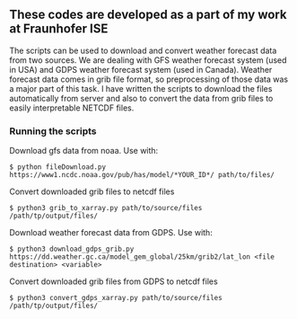 ## These codes are developed as a part of my work at Fraunhofer ISE

The scripts can be used to download and convert weather forecast data from two sources. We are dealing with GFS weather forecast system (used in USA) and GDPS weather forecast system (used in Canada).
Weather forecast data comes in grib file format, so preprocessing of those data was a major part of this task. I have written the scripts to download the files automatically from server and also to convert the data from grib files to easily interpretable NETCDF files.

### Running the scripts

Download gfs data from noaa. Use with:

```
$ python fileDownload.py https://www1.ncdc.noaa.gov/pub/has/model/*YOUR_ID*/ path/to/files/
```

Convert downloaded grib files to netcdf files

```
$ python3 grib_to_xarray.py path/to/source/files /path/tp/output/files/
```
Download weather forecast data from GDPS. Use with:

```
$ python3 download_gdps_grib.py https://dd.weather.gc.ca/model_gem_global/25km/grib2/lat_lon <file destination> <variable>

```
Convert downloaded grib files from GDPS to netcdf files

```
$ python3 convert_gdps_xarray.py path/to/source/files /path/tp/output/files/



